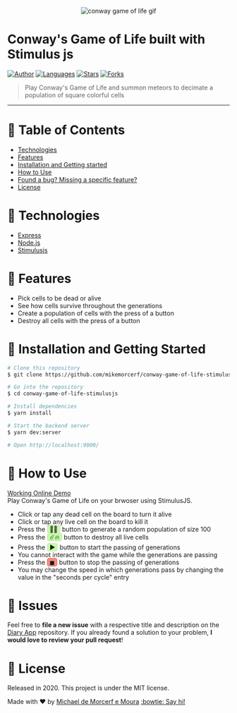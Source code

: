 <p align="center">
   <img alt="conway game of life gif" src="https://res.cloudinary.com/mikemoura/image/upload/v1607737309/conways-game-of-life/conway-demo-gif_hiei2f.gif"/>
</p>

# Conway's Game of Life built with Stimulus js

[![Author](https://img.shields.io/badge/author-mikemorcerf-EE4D64?style=flat-square)](https://github.com/mikemorcerf)
[![Languages](https://img.shields.io/github/languages/count/mikemorcerf/conway-game-of-life-stimulusjs?color=%23EE4D64&style=flat-square)](#)
[![Stars](https://img.shields.io/github/stars/mikemorcerf/conway-game-of-life-stimulusjs?color=EE4D64&style=flat-square)](https://github.com/mikemorcerf/conway-game-of-life-stimulusjs/stargazers)
[![Forks](https://img.shields.io/github/forks/mikemorcerf/conway-game-of-life-stimulusjs?color=%23EE4D64&style=flat-square)](https://github.com/mikemorcerf/conway-game-of-life-stimulusjs/network/members)

> Play Conway's Game of Life and summon meteors to decimate a population of square colorful cells

---

# :pushpin: Table of Contents

* [Technologies](#wrench-technologies)
* [Features](#rocket-features)
* [Installation and Getting started](#construction_worker-installation-and-getting-started)
* [How to Use](#feet-how-to-use)
* [Found a bug? Missing a specific feature?](#bug-issues)
* [License](#closed_book-license)

# :wrench: Technologies

*  [Express](https://expressjs.com/)
*  [Node.js](https://nodejs.org/en/)
*  [Stimulusjs](https://github.com/stimulusjs/stimulus)

# :rocket: Features

* Pick cells to be dead or alive
* See how cells survive throughout the generations
* Create a population of cells with the press of a button
* Destroy all cells with the press of a button

# :construction_worker: Installation and Getting Started

```bash
# Clone this repository
$ git clone https://github.com/mikemorcerf/conway-game-of-life-stimulusjs

# Go into the repository
$ cd conway-game-of-life-stimulusjs

# Install dependencies
$ yarn install

# Start the backend server
$ yarn dev:server

# Open http://localhost:9000/
```

# :feet: How to Use

[Working Online Demo](https://stimulus-game-of-life.herokuapp.com/)
</br>
Play Conway's Game of Life on your brwoser using StimulusJS.
</br>
<ul>
  <li>Click or tap any dead cell on the board to turn it alive</li>
  <li>Click or tap any live cell on the board to kill it</li>
  <li>Press the <span style="background:#c3ffa3; height:100%; padding:0 5px;border-radius:5px; border:solid 1px #dbd9d9;">🦖🦕</span> button to generate a random population of size 100</li>
  <li>Press the <span style="background:#c3ffa3; height:100%; padding:0 5px;border-radius:5px; border:solid 1px #dbd9d9;">☄️🔥</span> button to destroy all live cells</li>
  <li>Press the <span style="background:#c3ffa3; height:100%; padding:0 5px;border-radius:5px; border:solid 1px #dbd9d9;">▶︎</span> button to start the passing of generations</li>
  <li>You cannot interact with the game while the generations are passing</li>
  <li>Press the <span style="background:#f28d85; height:100%; padding:0 5px;border-radius:5px; border:solid 1px #fa5143;">◼︎</span> button to stop the passing of generations</li>
  <li>You may change the speed in which generations pass by changing the value in the "seconds per cycle" entry</li>
</ul>

# :bug: Issues

Feel free to **file a new issue** with a respective title and description on the [Diary App](https://github.com/mikemorcerf/diary-app/issues) repository. If you already found a solution to your problem, **I would love to review your pull request**!

# :closed_book: License

Released in 2020.
This project is under the MIT license.


Made with ♥ by [Michael de Morcerf e Moura](https://github.com/mikemorcerf) [:bowtie: Say hi!](https://www.linkedin.com/in/michaelmoura/)